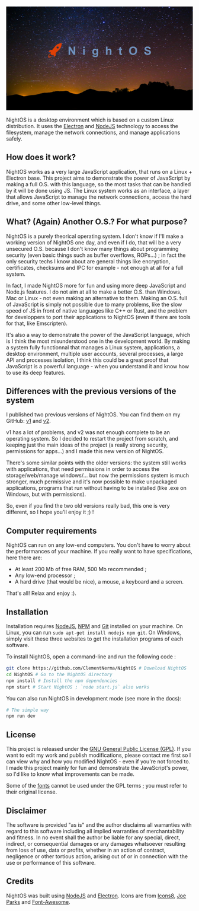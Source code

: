 
![NightOS Logo](logo.png)

NightOS is a desktop environment which is based on a custom Linux distribution. It uses the [Electron](https://github.com/electron/electron) and [NodeJS](https://nodejs.org) technology to access the filesystem, manage the network connections, and manage applications safely.

## How does it work?

NightOS works as a very large JavaScript application, that runs on a Linux + Electron base. This project aims to demonstrate the power of JavaScript by making a full O.S. with this language, so the most tasks that can be handled by it will be done using JS. The Linux system works as an interface, a layer that allows JavaScript to manage the network connections, access the hard drive, and some other low-level things.

## What? (Again) Another O.S.? For what purpose?

NightOS is a purely theorical operating system. I don't know if I'll make a working version of NightOS one day, and even if I do, that will be a very unsecured O.S. because I don't know many things about programming security (even basic things such as buffer overflows, ROPs...) ; in fact the only security techs I know about are general things like encryption, certificates, checksums and IPC for example - not enough at all for a full system.

In fact, I made NightOS more for fun and using more deep JavaScript and Node.js features. I do not aim at all to make a better O.S. than Windows, Mac or Linux - not even making an alternative to them. Making an O.S. full of JavaScript is simply not possible due to many problems, like the slow speed of JS in front of native languages like C++ or Rust, and the problem for developpers to port their applications to NightOS (even if there are tools for that, like Emscripten).

It's also a way to demonstrate the power of the JavaScript language, which is I think the most misunderstood one in the development world. By making a system fully functionnal that manages a Linux system, applications, a desktop environment, multiple user accounts, several processes, a large API and processes isolation, I think this could be a great proof that JavaScript is a powerful language - when you understand it and know how to use its deep features.

## Differences with the previous versions of the system

I published two previous versions of NightOS. You can find them on my GitHub: [v1](https://github.com/ClementNerma/NightOS-v1) and [v2](https://github.com/ClementNerma/NightOS-v2).

v1 has a lot of problems, and v2 was not enough complete to be an operating system. So I decided to restart the project from scratch, and keeping just the main ideas of the project (a really strong security, permissions for apps...) and I made this new version of NightOS.

There's some similar points with the older versions: the system still works with applications, that need permissions in order to access the storage/web/manage windows/... but now the permissions system is much stronger, much permissive and it's now possible to make unpackaged applications, programs that run without having to be installed (like .exe on Windows, but with permissions).

So, even if you find the two old versions really bad, this one is very different, so I hope you'll enjoy it ;) !

## Computer requirements

NightOS can run on any low-end computers. You don't have to worry about the performances of your machine.
If you really want to have specifications, here there are:

* At least 200 Mb of free RAM, 500 Mb recommended ;
* Any low-end processor ;
* A hard drive (that would be nice), a mouse, a keyboard and a screen.

That's all! Relax and enjoy :).

## Installation

Installation requires [NodeJS](https://nodejs.org), [NPM](https://npmjs.com) and [Git](https://git-scm.com/) installed on your machine. On Linux, you can run `sudo apt-get install nodejs npm git`. On Windows, simply visit these three websites to get the installation programs of each software.

To install NightOS, open a command-line and run the following code :

```bash
git clone https://github.com/ClementNerma/NightOS # Download NightOS
cd NightOS # Go to the NightOS directory
npm install # Install the npm dependencies
npm start # Start NightOS ; `node start.js` also works
```

You can also run NightOS in development mode (see more in the docs):

```bash
# The simple way
npm run dev
```

## License

This project is released under the [GNU General Public License (GPL)](LICENSE.md). If you want to edit my work and publish modifications, please contact me first so I can view why and how you modified NightOS - even if you're not forced to. I made this project mainly for fun and demonstrate the JavaScript's power, so I'd like to know what improvements can be made.

Some of the [fonts](userland/sys/fonts) cannot be used under the GPL terms ; you must refer to their original license.

## Disclaimer

The software is provided "as is" and the author disclaims all warranties with regard to this software including all implied warranties of merchantability and fitness. In no event shall the author be liable for any special, direct, indirect, or consequential damages or any damages whatsoever resulting from loss of use, data or profits, whether in an action of contract, negligence or other tortious action, arising out of or in connection with the use or performance of this software.

## Credits

NightOS was built using [NodeJS](https://nodejs.org) and [Electron](https://github.com/electron/electron).
Icons are from [Icons8](https://icons8.com), [Joe Parks](https://www.flickr.com/people/34450190@N08) and [Font-Awesome](http://fortawesome.github.io/Font-Awesome).
